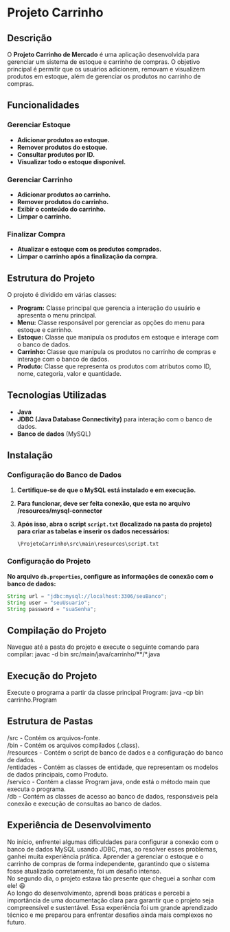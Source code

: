 
# Projeto Carrinho

## Descrição

O **Projeto Carrinho de Mercado** é uma aplicação desenvolvida para gerenciar um sistema de estoque e carrinho de compras. O objetivo principal é permitir que os usuários adicionem, removam e visualizem produtos em estoque, além de gerenciar os produtos no carrinho de compras.

## Funcionalidades

### Gerenciar Estoque
- **Adicionar produtos ao estoque.**
- **Remover produtos do estoque.**
- **Consultar produtos por ID.**
- **Visualizar todo o estoque disponível.**

### Gerenciar Carrinho
- **Adicionar produtos ao carrinho.**
- **Remover produtos do carrinho.**
- **Exibir o conteúdo do carrinho.**
- **Limpar o carrinho.**

### Finalizar Compra
- **Atualizar o estoque com os produtos comprados.**
- **Limpar o carrinho após a finalização da compra.**

## Estrutura do Projeto

O projeto é dividido em várias classes:

- **Program:** Classe principal que gerencia a interação do usuário e apresenta o menu principal.
- **Menu:** Classe responsável por gerenciar as opções do menu para estoque e carrinho.
- **Estoque:** Classe que manipula os produtos em estoque e interage com o banco de dados.
- **Carrinho:** Classe que manipula os produtos no carrinho de compras e interage com o banco de dados.
- **Produto:** Classe que representa os produtos com atributos como ID, nome, categoria, valor e quantidade.

## Tecnologias Utilizadas

- **Java**
- **JDBC (Java Database Connectivity)** para interação com o banco de dados.
- **Banco de dados** (MySQL)

## Instalação

### Configuração do Banco de Dados

1. **Certifique-se de que o MySQL está instalado e em execução.**
2. **Para funcionar, deve ser feita conexão, que esta no arquivo /resources/mysql-connector**
3. **Após isso, abra o script `script.txt` (localizado na pasta do projeto) para criar as tabelas e inserir os dados necessários:**

   ```sql
   \ProjetoCarrinho\src\main\resources\script.txt

### Configuração do Projeto

**No arquivo `db.properties`, configure as informações de conexão com o banco de dados:**

```java
String url = "jdbc:mysql://localhost:3306/seuBanco";
String user = "seuUsuario";
String password = "suaSenha";
```

## Compilação do Projeto
Navegue até a pasta do projeto e execute o seguinte comando para compilar:
javac -d bin src/main/java/carrinho/**/*.java

## Execução do Projeto
Execute o programa a partir da classe principal Program:
java -cp bin carrinho.Program

## Estrutura de Pastas
/src - Contém os arquivos-fonte.  
/bin - Contém os arquivos compilados (.class).  
/resources - Contém o script de banco de dados e a configuração do banco de dados.  
/entidades - Contém as classes de entidade, que representam os modelos de dados principais, como Produto.  
/servico - Contém a classe Program.java, onde está o método main que executa o programa.  
/db - Contém as classes de acesso ao banco de dados, responsáveis pela conexão e execução de consultas ao banco de dados. 

## Experiência de Desenvolvimento

No início, enfrentei algumas dificuldades para configurar a conexão com o banco de dados MySQL usando JDBC, mas, ao resolver esses problemas, ganhei muita experiência prática. Aprender a gerenciar o estoque e o carrinho de compras de forma independente, garantindo que o sistema fosse atualizado corretamente, foi um desafio intenso.  
No segundo dia, o projeto estava tão presente que cheguei a sonhar com ele! 😆  
Ao longo do desenvolvimento, aprendi boas práticas e percebi a importância de uma documentação clara para garantir que o projeto seja compreensível e sustentável. Essa experiência foi um grande aprendizado técnico e me preparou para enfrentar desafios ainda mais complexos no futuro.  




